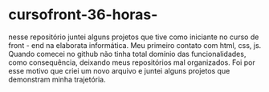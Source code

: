 # cursofront-36-horas-
nesse repositório juntei alguns projetos que tive como iniciante no curso de front - end na elaborata informática. Meu primeiro contato com html, css, js. 
Quando comecei no github não tinha total domínio das funcionalidades, como consequência, deixando meus repositórios mal organizados. Foi por esse motivo que criei um novo arquivo e juntei alguns projetos que demonstram minha trajetória.        
